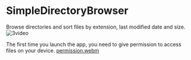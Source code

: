 # SimpleDirectoryBrowser
Browse directories and sort files by extension, last modified date and size.
![3video](https://github.com/RizGod/SimpleDirectoryBrowser/assets/95467591/af6b11fd-6434-4ae3-baaa-185a8878bd0b)

The first time you launch the app, you need to give permission to access files on your device.
[permission.webm](https://github.com/RizGod/SimpleDirectoryBrowser/assets/95467591/3239828f-7673-4289-a576-bec68881cb42)
